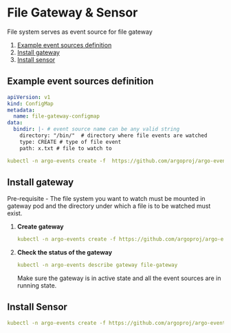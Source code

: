 # File Gateway & Sensor

File system serves as event source for file gateway

1. [Example event sources definition](#example-event-sources-definition)
2. [Install gateway](#install-gateway)
3. [Install sensor](#install-sensor)

## Example event sources definition
```yaml
apiVersion: v1
kind: ConfigMap
metadata:
  name: file-gateway-configmap
data:
  bindir: |- # event source name can be any valid string
    directory: "/bin/"  # directory where file events are watched
    type: CREATE # type of file event
    path: x.txt # file to watch to
```

```yaml
kubectl -n argo-events create -f  https://github.com/argoproj/argo-events/blob/master/examples/gateways/file-gateway-configmap.yaml
```

## Install gateway
Pre-requisite - The file system you want to watch must be mounted in gateway pod and the directory under which a file is to be watched must exist.

1. **Create gateway**

    ```yaml
    kubectl -n argo-events create -f https://github.com/argoproj/argo-events/blob/master/examples/gateways/file.yaml
    ```

2. **Check the status of the gateway**
    
    ```yaml
    kubectl -n argo-events describe gateway file-gateway
    ```
    
   Make sure the gateway is in active state and all the event sources are in running state.
   
## Install Sensor
```yaml
kubectl -n argo-events create -f https://github.com/argoproj/argo-events/blob/master/examples/sensors/file.yaml
```
